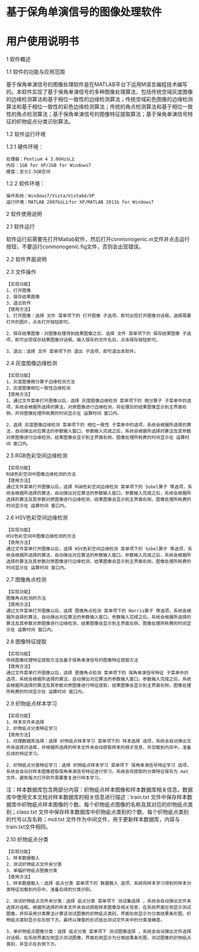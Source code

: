 # 基于保角单演信号的图像处理软件 #
# 用户使用说明书 #


1 软件概述

1.1 软件的功能与应用范围

	
基于保角单演信号的图像处理软件是在MATLAB平台下运用M语言编程技术编写的。本软件实现了基于保角单演信号的多种图像处理算法，包括传统空域灰度图像的边缘检测算法和基于相位一致性的边缘检测算法；传统空域彩色图像的边缘检测算法和基于相位一致性的彩色边缘检测算法；传统的角点检测算法和基于相位一致性的角点检测算法；基于保角单演信号的图像特征提取算法；基于保角单演信号特征的织物疵点分类识别算法。

1.2 软件运行环境

1.2.1 硬件环境：

    处理器：Pentium 4 3.0GHz以上
    内存：1GB for XP/2GB for Windows7
    硬盘：至少2.5GB空间

1.2.2 软件环境：

    操作系统：Windows7/Vista/Vista64/XP
    运行环境：MATLAB 2007b以上for XP/MATLAB 2011b for Windows7

2 软件使用说明

2.1 软件运行

软件运行前需要先打开Matlab软件，然后打开conmonogenic.m文件并点击运行按钮，不要运行conmonogenic.fig文件，否则会出现错误。

2.2 软件界面说明

2.3 文件操作

	【实现功能】
	1、打开图像
	2、保存结果图像
	3、退出软件
	【使用方法】
    1、打开图像：选择 文件 菜单项下的 打开图像 子选项，即可出现打开图像对话框。选择需要打开的图片，点击打开按钮即可。

	2、保存结果图像：对图像处理得到结果图像之后，选择 文件 菜单项下的 保存结果图像 子选项，即可出现保存结果图像对话框。输入保存的文件名后，点击保存按钮即可。

	3、退出：选择 文件 菜单项下的 退出 子选项，即可退出本软件。

2.4 灰度图像边缘检测

    【实现功能】
	1、灰度图像微分算子边缘检测方法
	2、灰度图像相位一致性边缘检测
    【使用方法】
    1、通过文件菜单打开图像以后，选择 灰度图像边缘检测 菜单项下的 微分算子 子菜单中的选项，系统会根据所选择的算法，对原图像进行边缘检测，将处理后的结果图像显示到主界面右侧，并将图像处理所耗费的时间显示在 运算时间 窗口内。

    2、选择 灰度图像边缘检测 菜单项下的 相位一致性 子菜单中的选项，系统会根据所选择的算法，自动弹出对应算法的参数输入窗口。参数输入完成之后，系统会根据所选择的算法及其参数对原图像进行边缘检测，结果图像会显示到主界面右侧，图像处理所耗费的时间显示在 运算时间 窗口内。

2.5 RGB色彩空间边缘检测

    【实现功能】
	RGB色彩空间中图像边缘检测的方法
    【使用方法】
    通过文件菜单打开图像以后，选择 RGB色彩空间边缘检测 菜单项下的 Sobel算子 等选项，系统会根据所选择的算法，自动弹出对应算法的参数输入窗口。参数输入完成之后，系统会根据所选择的算法及其参数对原图像进行边缘检测，结果图像会显示到主界面右侧，图像处理所耗费的时间显示在 运算时间 窗口内。


2.6 HSV色彩空间边缘检测

    【实现功能】
	HSV色彩空间中图像边缘检测的方法
    【使用方法】
    通过文件菜单打开图像以后，选择 HSV色彩空间边缘检测 菜单项下的 Sobel算子 等选项，系统会根据所选择的算法，自动弹出对应算法的参数输入窗口。参数输入完成之后，系统会根据所选择的算法及其参数对原图像进行边缘检测，结果图像会显示到主界面右侧，图像处理所耗费的时间显示在 运算时间 窗口内。

2.7 图像角点检测

    【实现功能】
	图像角点检测的方法
    【使用方法】
    通过文件菜单打开图像以后，选择 图像角点检测 菜单项下的 Harris算子 等选项，系统会根据所选择的算法，自动弹出对应算法的参数输入窗口。参数输入完成之后，系统会根据所选择的算法及其参数对原图像进行边缘检测，结果图像会显示到主界面右侧，图像处理所耗费的时间显示在 运算时间 窗口内。


2.8 图像特征提取

	【实现功能】
    传统图像纹理特征提取方法及基于保角单演信号的图像特征提取方法
	【使用方法】
	通过文件菜单打开图像以后，选择 图像角点检测 菜单项下的 保角单演信号特征 子菜单中的选项，系统会根据所选择的算法，自动弹出对应算法的参数输入窗口。参数输入完成之后，系统会根据所选择的算法及其参数对原图像进行特征提取，结果图像会显示到主界面右侧，图像处理所耗费的时间显示在 运算时间 窗口内。


2.9 织物疵点样本学习

    【实现功能】
	1、样本文件夹选择
	2、织物疵点分类特征学习
    【使用方法】
	1、纹理数据库选择：选择 织物疵点样本学习 菜单项下的 样本选择 选项，系统会自动弹出文件夹选择对话框，并根据所选择的样本文件夹自动获取样本的相关信息，并加载到内存中，准备后续的特征学习。

    2、织物疵点分类特征学习：选择 织物疵点样本学习 菜单项下 保角单演信号特征学习 选项，系统会自动对样本图像提取保角单演信号特征进行学习。系统会将提取的分类特征保存为.mat文件，避免每次打开软件需要重复进行样本学习。

注：样本数据库包含两部分内容：织物疵点样本图像和样本数据库相关信息。数据库中使用文本文档对样本数据库的相关信息进行描述：train.txt 文件中保存样本数据库中织物疵点样本图像的个数、每个织物疵点图像的名称及其对应的织物疵点类别；class.txt 文件中保存样本数据库中织物疵点类别的个数、每个织物疵点类别的代号以及名称；mid.txt 文件作为中间文件，用于更新样本数据库，内容与train.txt文件相同。

2.10 织物疵点分类

    【实现功能】
	1、样本数据载入
	2、测试织物疵点文件夹分类
	3、单幅织物疵点图像分类
    【使用方法】
	1、样本数据载入：选择 疵点分类 菜单项下的 数据载入 选项，系统将样本学习得到的样本分类特征加载到内存中，准备后续的分类识别。

    2、测试织物疵点文件夹分类：选择 疵点分类 菜单项下 测试集选择 ，系统会自动弹出文件夹选择对话框。根据所选择的样本文件夹自动获取样本图像及相关信息，在系统界面左侧显示测试图像，并将采用分类算法计算该测试图像的织物疵点类别，界面右侧显示为分类结果条形图，织物疵点类别显示在右侧下方。最终以弹窗的形式给出测试文件夹中的分类准确度。
 
    3、单织物疵点图像分类：选择 疵点分类 菜单项下 测试图像选择 ，系统会自动弹出文件选择对话框。在系统界面左侧显示测试图像，界面右侧显示为分类结果条形图，测试图像的织物疵点类别，并显示在右侧下方。